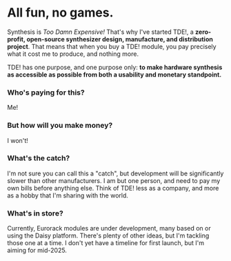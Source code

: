 # All fun, no games.

Synthesis is *Too Damn Expensive!* That's why I've started TDE!, a **zero-profit, open-source synthesizer design, manufacture, and distribution project**. That means that when you buy a TDE! module, you pay precisely what it cost me to produce, and nothing more.

TDE! has one purpose, and one purpose only: **to make hardware synthesis as accessible as possible from both a usability and monetary standpoint.**

### Who's paying for this?

Me!

### But how will you make money?

I won't!

### What's the catch?

I'm not sure you can call this a "catch", but development will be significantly slower than other manufacturers. I am but one person, and need to pay my own bills before anything else. Think of TDE! less as a company, and more as a hobby that I'm sharing with the world.

### What's in store?

Currently, Eurorack modules are under development, many based on or using the Daisy platform. There's plenty of other ideas, but I'm tackling those one at a time. I don't yet have a timeline for first launch, but I'm aiming for mid-2025.
